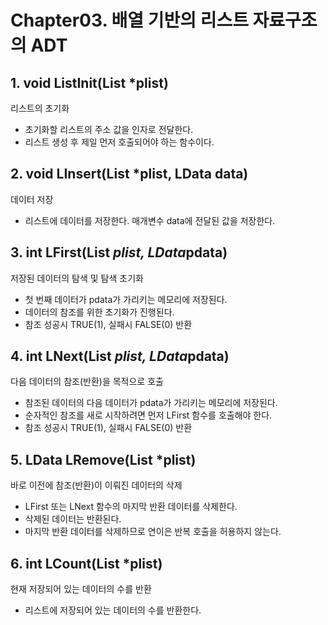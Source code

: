 # Chapter03. 배열 기반의 리스트 자료구조의 ADT

## 1.  void ListInit(List *plist)

리스트의 초기화

- 초기화할 리스트의 주소 값을 인자로 전달한다.
- 리스트 생성 후 제일 먼저 호출되어야 하는 함수이다.

## 2. void LInsert(List *plist, LData data)

데이터 저장

- 리스트에 데이터를 저장한다. 매개변수 data에 전달된 값을 저장한다.

## 3. int LFirst(List *plist, LData*pdata)

저장된 데이터의 탐색 및 탐색 초기화

- 첫 번째 데이터가 pdata가 가리키는 메모리에 저장된다.
- 데이터의 참조를 위한 초기화가 진행된다.
- 참조 성공시 TRUE(1), 실패시 FALSE(0) 반환

## 4. int LNext(List *plist, LData*pdata)  

다음 데이터의 참조(반환)을 목적으로 호출

- 참조된 데이터의 다음 데이터가 pdata가 가리키는 메모리에 저장된다.
- 순자적인 참조를 새로 시작하려면 먼저 LFirst 함수를 호출해야 한다.
- 참조 성공시 TRUE(1), 실패시 FALSE(0) 반환

## 5. LData LRemove(List *plist)

바로 이전에 참조(반환)이 이뤄진 데이터의 삭제

- LFirst 또는 LNext 함수의 마지막 반환 데이터를 삭제한다.
- 삭제된 데이터는 반환된다.
- 마지막 반환 데이터를 삭제하므로 연이은 반복 호출을 허용하지 않는다.

## 6. int LCount(List *plist)

현재 저장되어 있는 데이터의 수를 반환

- 리스트에 저장되어 있는 데이터의 수를 반환한다.
